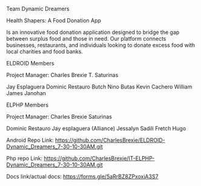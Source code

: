 Team Dynamic Dreamers

Health Shapers: A Food Donation App

Is an innovative food donation application designed to bridge the gap between surplus food and those in need. Our platform connects businesses, restaurants, and individuals looking to donate excess food with local charities and food banks.

ELDROID Members

Project Manager: Charles Brexie T. Saturinas

Jay Esplaguera
Dominic Restauro
Butch Nino Butas
Kevin Cachero
William James Janohan

ELPHP Members

Project Manager: Charles Brexie Saturinas

Dominic Restauro
Jay esplaguera (Alliance)
Jessalyn Sadili
Fretch Hugo

Android Repo Link: https://github.com/CharlesBrexie/ELDROID-Dynamic_Dreamers_7-30-10-30AM.git

Php repo Link: https://github.com/CharlesBrexie/IT-ELPHP-Dynamic_Dreamers_7-30-10-30AM.git

Docs link/actual docs: https://forms.gle/5aRrBZ8ZPxoxiA3S7

